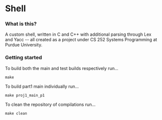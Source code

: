 # Shell
### What is this?
A custom shell, written in C and C++ with additional parsing through Lex and Yacc -- all created as a project under CS 252 Systems Programming at Purdue University.
### Getting started
To build both the main and test builds respectively run...
```
make
```
To build part1 main individually run...
```
make proj1_main_p1
```
To clean the repository of compilations run...
```
make clean
```
